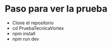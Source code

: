 # Paso para ver la prueba
- Clone el repositorio 
- cd PruebaTecnicaVortex
- npm install
- npm run dev
